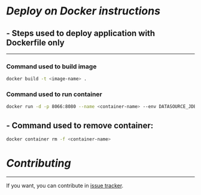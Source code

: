 # _Deploy on Docker instructions_

## - Steps used to deploy application with Dockerfile only

---
### Command used to build image
```bash
docker build -t <image-name> .
```

### Command used to run container
```bash
docker run -d -p 8066:8080 --name <container-name> --env DATASOURCE_JDBC=<url> --env DATASOURCE_USERNAME=<username> --env DATASOURCE_PASSWORD=<password> <image-name>
```

## - Command used to remove container:

```bash
docker container rm -f <container-name>
```

# _Contributing_

---

If you want, you can contribute in
[issue tracker](https://github.com/wda-trainee/startuplog-frontend/issues/new/choose).

 
